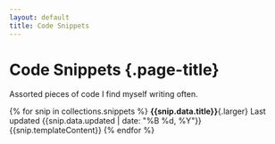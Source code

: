 ```yaml
---
layout: default
title: Code Snippets
---
```


# Code Snippets {.page-title}
Assorted pieces of code I find myself writing often.


{% for snip in collections.snippets %}
**{{snip.data.title}}**{.larger}
Last updated {{snip.data.updated | date: "%B %d, %Y"}}
{{snip.templateContent}}
{% endfor %}
